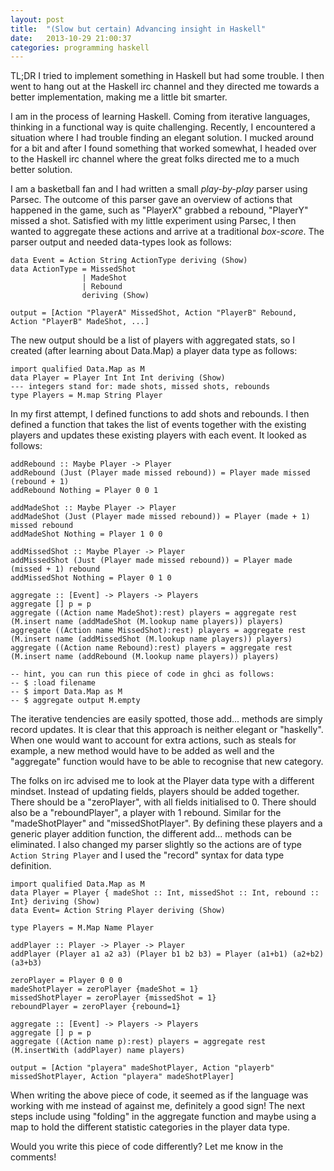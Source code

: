 ```yaml
---
layout: post
title:  "(Slow but certain) Advancing insight in Haskell"
date:   2013-10-29 21:00:37
categories: programming haskell
---
```


TL;DR I tried to implement something in Haskell but had some trouble.
I then went to hang out at the Haskell irc channel and they directed me towards a better implementation, making me a little bit smarter.

I am in the process of learning Haskell.
Coming from iterative languages, thinking in a functional way is quite challenging.
Recently, I encountered a situation where I had trouble finding an elegant solution.
I mucked around for a bit and after I found something that worked somewhat, I headed over to the Haskell irc channel where the great folks directed me to a much better solution.


I am a basketball fan and I had written a small *play-by-play* parser using Parsec.
The outcome of this parser gave an overview of actions that happened in the game, such as "PlayerX" grabbed a rebound, "PlayerY" missed a shot.
Satisfied with my little experiment using Parsec, I then wanted to aggregate these actions and arrive at a traditional *box-score*.
The parser output and needed data-types look as follows:

    data Event = Action String ActionType deriving (Show)
    data ActionType = MissedShot
                    | MadeShot
                    | Rebound
                    deriving (Show)

    output = [Action "PlayerA" MissedShot, Action "PlayerB" Rebound, Action "PlayerB" MadeShot, ...]

The new output should be a list of players with aggregated stats, so I created (after learning about Data.Map) a player data type as follows:

	import qualified Data.Map as M
    data Player = Player Int Int Int deriving (Show)
	--- integers stand for: made shots, missed shots, rebounds
	type Players = M.map String Player

In my first attempt, I defined functions to add shots and rebounds.
I then defined a function that takes the list of events together with the existing players and updates these existing players with each event.
It looked as follows:

	addRebound :: Maybe Player -> Player
	addRebound (Just (Player made missed rebound)) = Player made missed (rebound + 1)
	addRebound Nothing = Player 0 0 1 

	addMadeShot :: Maybe Player -> Player
	addMadeShot (Just (Player made missed rebound)) = Player (made + 1) missed rebound
	addMadeShot Nothing = Player 1 0 0 

	addMissedShot :: Maybe Player -> Player
	addMissedShot (Just (Player made missed rebound)) = Player made (missed + 1) rebound
	addMissedShot Nothing = Player 0 1 0

	aggregate :: [Event] -> Players -> Players
	aggregate [] p = p 
	aggregate ((Action name MadeShot):rest) players = aggregate rest (M.insert name (addMadeShot (M.lookup name players)) players)
	aggregate ((Action name MissedShot):rest) players = aggregate rest (M.insert name (addMissedShot (M.lookup name players)) players)
	aggregate ((Action name Rebound):rest) players = aggregate rest (M.insert name (addRebound (M.lookup name players)) players)

	-- hint, you can run this piece of code in ghci as follows:
	-- $ :load filename
	-- $ import Data.Map as M
	-- $ aggregate output M.empty

The iterative tendencies are easily spotted, those add... methods are simply record updates.
It is clear that this approach is neither elegant or "haskelly".
When one would want to account for extra actions, such as steals for example, a new method would have to be added as well and the "aggregate" function would have to be able to recognise that new category.

The folks on irc advised me to look at the Player data type with a different mindset.
Instead of updating fields, players should be added together.
There should be a "zeroPlayer", with all fields initialised to 0.
There should also be a "reboundPlayer", a player with 1 rebound.
Similar for the "madeShotPlayer" and "missedShotPlayer".
By defining these players and a generic player addition function, the different add... methods can be eliminated.
I also changed my parser slightly so the actions are of type `Action String Player` and I used the "record" syntax for data type definition.

	import qualified Data.Map as M
	data Player = Player { madeShot :: Int, missedShot :: Int, rebound :: Int} deriving (Show)
	data Event= Action String Player deriving (Show)

	type Players = M.Map Name Player

	addPlayer :: Player -> Player -> Player
	addPlayer (Player a1 a2 a3) (Player b1 b2 b3) = Player (a1+b1) (a2+b2) (a3+b3)

	zeroPlayer = Player 0 0 0
	madeShotPlayer = zeroPlayer {madeShot = 1}
	missedShotPlayer = zeroPlayer {missedShot = 1}
	reboundPlayer = zeroPlayer {rebound=1}

	aggregate :: [Event] -> Players -> Players
	aggregate [] p = p
	aggregate ((Action name p):rest) players = aggregate rest (M.insertWith (addPlayer) name players)

    output = [Action "playera" madeShotPlayer, Action "playerb" missedShotPlayer, Action "playera" madeShotPlayer]

When writing the above piece of code, it seemed as if the language was working with me instead of against me, definitely a good sign!
The next steps include using "folding" in the aggregate function and maybe using a map to hold the different statistic categories in the player data type.

Would you write this piece of code differently? Let me know in the comments!
